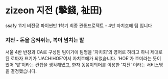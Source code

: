 # zizeon 지전 (摯錢, 祉田)
ssafy 11기 비전공 파이썬반 1학기 최종 관통프로젝트 - 4반 자치호에 팀 입니다

### 지전 - 돈을 움켜쥐는, 복이 넘치는 밭

서울 4반 반장과 CA로 구성된 팀이기에 팀명을 '자치회'의 영어로 하려고 하니 제대로된 로마자 표기가 'JACHIHOE'여서 자치호에가 되었습니다.
'HOE'가 호미라는 뜻이 있어 '밭'이라는 컨셉을 생각해냈고, 한자 동음이의어를 이용한 '지전' 이라는 서비스명을 결정했습니다.
